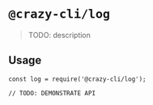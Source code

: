 # `@crazy-cli/log`

> TODO: description

## Usage

```
const log = require('@crazy-cli/log');

// TODO: DEMONSTRATE API
```
